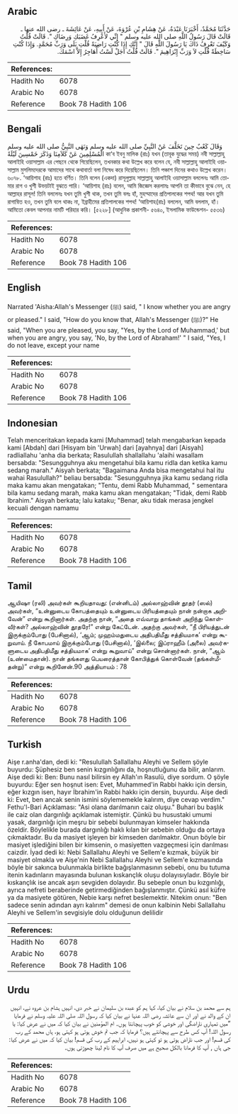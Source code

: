 ## Arabic


<div dir="rtl" lang="ar" style={{fontSize:'larger',backgroundColor:'#f8f9fa',padding:20}}>
حَدَّثَنَا مُحَمَّدٌ، أَخْبَرَنَا عَبْدَةُ، عَنْ هِشَامِ بْنِ عُرْوَةَ، عَنْ أَبِيهِ، عَنْ عَائِشَةَ ـ رضى الله عنها ـ قَالَتْ قَالَ رَسُولُ اللَّهِ صلى الله عليه وسلم ‏"‏ إِنِّي لأَعْرِفُ غَضَبَكِ وَرِضَاكِ ‏"‏‏.‏ قَالَتْ قُلْتُ وَكَيْفَ تَعْرِفُ ذَاكَ يَا رَسُولَ اللَّهِ قَالَ ‏"‏ إِنَّكِ إِذَا كُنْتِ رَاضِيَةً قُلْتِ بَلَى وَرَبِّ مُحَمَّدٍ‏.‏ وَإِذَا كُنْتِ سَاخِطَةً قُلْتِ لاَ وَرَبِّ إِبْرَاهِيمَ ‏"‏‏.‏ قَالَتْ قُلْتُ أَجَلْ لَسْتُ أُهَاجِرُ إِلاَّ اسْمَكَ‏.‏
</div>
<div style={{backgroundColor:'#f8f9fa',padding:20, marginBottom: 10}}><table> <thead> <tr> <th>References:</th> <th></th> </tr> </thead> <tbody><tr><td>Hadith No</td><td>6078</td></tr><tr><td>Arabic No</td><td>6078</td></tr><tr><td>Reference</td><td>Book 78 Hadith 106</td></tr></tbody></table></div>

## Bengali


<div dir="ltr" lang="bn" style={{fontSize:'larger',backgroundColor:'#f8f9fa',padding:20}}>
وَقَالَ كَعْبٌ حِينَ تَخَلَّفَ عَنْ النَّبِيِّ صلى الله عليه وسلم وَنَهٰى النَّبِيُّ صلى الله عليه وسلم الْمُسْلِمِينَ عَنْ كَلاَمِنَا وَذَكَرَ خَمْسِينَ لَيْلَةً কা‘ব ইবনু মালিক (রাঃ) যখন (তাবূক যুদ্ধের সময়) নবী সাল্লাল্লাহু আলাইহি ওয়াসাল্লাম এর পেছনে থেকে গিয়েছিলেন, তখনকার কথা উল্লেখ করে বলেন যে, নবী সাল্লাল্লাহু আলাইহি ওয়াসাল্লাম মুসলিমদেরকে আমাদের সাথে কথাবার্তা বলা নিষেধ করে দিয়েছিলেন। তিনি পঞ্চাশ দিনের কথাও উল্লেখ করেন। ৬০৭৮. ‘আয়িশাহ (রাঃ) হতে বর্ণিত। তিনি বলেন (একদা) রাসূলুল্লাহ সাল্লাল্লাহু আলাইহি ওয়াসাল্লাম বললেনঃ আমি তোমার রাগ ও খুশী উভয়টাই বুঝতে পারি। ‘আয়িশাহ (রাঃ) বলেন, আমি জিজ্ঞেস করলামঃ আপনি তা কীভাবে বুঝে নেন, হে আল্লাহর রাসূল! তিনি বললেনঃ যখন তুমি খুশী থাক, তখন তুমি বলঃ হাঁ, মুহম্মাদের প্রতিপালকের শপথ! আর যখন তুমি রাগান্বিত হও, তখন তুমি বলে থাকঃ না, ইব্রাহীমের প্রতিপালকের শপথ! ‘আয়িশাহ(রাঃ) বললেন, আমি বললাম, হাঁ। আমিতো কেবল আপনার নামটি পরিহার করি। [৫২২৮] (আধুনিক প্রকাশনী- ৫৬৪০, ইসলামিক ফাউন্ডেশন- ৫৫৩৬)
</div>
<div style={{backgroundColor:'#f8f9fa',padding:20, marginBottom: 10}}><table> <thead> <tr> <th>References:</th> <th></th> </tr> </thead> <tbody><tr><td>Hadith No</td><td>6078</td></tr><tr><td>Arabic No</td><td>6078</td></tr><tr><td>Reference</td><td>Book 78 Hadith 106</td></tr></tbody></table></div>

## English


<div dir="ltr" lang="en" style={{fontSize:'larger',backgroundColor:'#f8f9fa',padding:20}}>
Narrated 'Aisha:Allah's Messenger (ﷺ) said, " I know whether you are angry or pleased." I said, "How do you know that, Allah's Messenger (ﷺ)?" He said, "When you are pleased, you say, "Yes, by the Lord of Muhammad,' but when you are angry, you say, 'No, by the Lord of Abraham!' " I said, "Yes, I do not leave, except your name
</div>
<div style={{backgroundColor:'#f8f9fa',padding:20, marginBottom: 10}}><table> <thead> <tr> <th>References:</th> <th></th> </tr> </thead> <tbody><tr><td>Hadith No</td><td>6078</td></tr><tr><td>Arabic No</td><td>6078</td></tr><tr><td>Reference</td><td>Book 78 Hadith 106</td></tr></tbody></table></div>

## Indonesian


<div dir="ltr" lang="id" style={{fontSize:'larger',backgroundColor:'#f8f9fa',padding:20}}>
Telah menceritakan kepada kami [Muhammad] telah mengabarkan kepada kami [Abdah] dari [Hisyam bin 'Urwah] dari [ayahnya] dari [Aisyah] radliallahu 'anha dia berkata; Rasulullah shallallahu 'alaihi wasallam bersabda: "Sesungguhnya aku mengetahui bila kamu ridla dan ketika kamu sedang marah." Aisyah berkata; "Bagaimana Anda bisa mengetahui hal itu wahai Rasulullah?" beliau bersabda: "Sesungguhnya jika kamu sedang ridla maka kamu akan mengatakan; "Tentu, demi Rabb Muhammad, " sementara bila kamu sedang marah, maka kamu akan mengatakan; "Tidak, demi Rabb Ibrahim." Aisyah berkata; lalu kataku; "Benar, aku tidak merasa jengkel kecuali dengan namamu
</div>
<div style={{backgroundColor:'#f8f9fa',padding:20, marginBottom: 10}}><table> <thead> <tr> <th>References:</th> <th></th> </tr> </thead> <tbody><tr><td>Hadith No</td><td>6078</td></tr><tr><td>Arabic No</td><td>6078</td></tr><tr><td>Reference</td><td>Book 78 Hadith 106</td></tr></tbody></table></div>

## Tamil


<div dir="ltr" lang="ta" style={{fontSize:'larger',backgroundColor:'#f8f9fa',padding:20}}>
ஆயிஷா (ரலி) அவர்கள் கூறியதாவது: (என்னிடம்) அல்லாஹ்வின் தூதர் (ஸல்) அவர்கள், “உன்னுடைய கோபத்தையும் உன்னுடைய பிரியத்தையும் நான் நன்றாக அறிவேன்” என்று கூறினார்கள். அதற்கு நான், “அதை எவ்வாறு தாங்கள் அறிந்து கொள்வீர்கள்? அல்லாஹ்வின் தூதரே!” என்று கேட்டேன். அதற்கு அவர்கள், “நீ பிரியத்துடன் இருக்கும்போது (பேசினால்), ‘ஆம்; முஹம்மதுடைய அதிபதிமீது சத்தியமாக’ என்று கூறுவாய். நீ கோபமாய் இருக்கும்போது (பேசினால்), ‘இல்லை; இப்ராஹீம் (அலை) அவர்களுடைய அதிபதிமீது சத்தியமாக’ என்று கூறுவாய்” என்று சொன்னார்கள். நான், “ஆம் (உண்மைதான்). நான் தங்களது பெயரைத்தான் கோபித்துக் கொள்வேன் (தங்கள்மீதன்று)” என்று கூறினேன்.90 அத்தியாயம் : 78
</div>
<div style={{backgroundColor:'#f8f9fa',padding:20, marginBottom: 10}}><table> <thead> <tr> <th>References:</th> <th></th> </tr> </thead> <tbody><tr><td>Hadith No</td><td>6078</td></tr><tr><td>Arabic No</td><td>6078</td></tr><tr><td>Reference</td><td>Book 78 Hadith 106</td></tr></tbody></table></div>

## Turkish


<div dir="ltr" lang="tr" style={{fontSize:'larger',backgroundColor:'#f8f9fa',padding:20}}>
Aişe r.anha'dan, dedi ki: "Resulullah Sallallahu Aleyhi ve Sellem şöyle buyurdu: Şüphesiz ben senin kızgınlığını da, hoşnutluğunu da bilir, anlarım. Aişe dedi ki: Ben: Bunu nasıl bilirsin ey Allah'ın Rasulü, diye sordum. O şöyle buyurdu: Eğer sen hoşnut isen: Evet, Muhammed'in Rabbi hakkı için dersin, eğer kızgın isen, hayır İbrahim'in Rabbi hakkı için dersin, buyurdu. Aişe dedi ki: Evet, ben ancak senin ismini söylememekle kalırım, diye cevap verdim." Fethu'l-Bari Açıklaması: "Asi olana darılmanın caiz oluşu." Buhari bu başlık ile caiz olan dargınlığı açıklamak istemiştir. Çünkü bu husustaki umumi yasak, dargınlığı için meşru bir sebebi bulunmayan kimseler hakkında özeldir. Böylelikle burada dargınlığı haklı kılan bir sebebin olduğu da ortaya çıkmaktadır. Bu da masiyet işleyen bir kimseden darılmaktır. Onun böyle bir masiyet işlediğini bilen bir kimsenin, o masiyetten vazgeçmesi için darılması caizdir. İyad dedi ki: Nebi Sallallahu Aleyhi ve Sellem'e kızmak, büyük bir masiyet olmakla ve Aişe'nin Nebi Sallallahu Aleyhi ve Sellem'e kızmasında böyle bir sakınca bulunmakla birlikte bağışlanmasının sebebi, onu bu tutuma itenin kadınların mayasında bulunan kıskançlık oluşu dolayısıyladır. Böyle bir kıskançlık ise ancak aşırı sevgiden dolayıdır. Bu sebeple onun bu kızgınlığı, ayrıca nefreti beraberinde getirmediğinden bağışlanmıştır. Çünkü asıl küfre ya da masiyete götüren, Nebie karşı nefret beslemektir. Nitekim onun: "Ben sadece senin adından ayrı kalırım" demesi de onun kalbinin Nebi Sallallahu Aleyhi ve Sellem'in sevgisiyle dolu olduğunun delilidir
</div>
<div style={{backgroundColor:'#f8f9fa',padding:20, marginBottom: 10}}><table> <thead> <tr> <th>References:</th> <th></th> </tr> </thead> <tbody><tr><td>Hadith No</td><td>6078</td></tr><tr><td>Arabic No</td><td>6078</td></tr><tr><td>Reference</td><td>Book 78 Hadith 106</td></tr></tbody></table></div>

## Urdu


<div dir="rtl" lang="ur" style={{fontSize:'larger',backgroundColor:'#f8f9fa',padding:20}}>
ہم سے محمد بن سلام نے بیان کیا، کہا ہم کو عبدہ بن سلیمان نے خبر دی، انہیں ہشام بن عروہ نے، انہیں ان کے والد نے اور ان سے عائشہ رضی اللہ عنہا نے بیان کیا کہ رسول اللہ صلی اللہ علیہ وسلم نے فرمایا ”میں تمہاری ناراضگی اور خوشی کو خوب پہچانتا ہوں۔ ام المؤمنین نے بیان کیا کہ میں نے عرض کیا: یا رسول اللہ! آپ کس طرح سے پہچانتے ہیں؟ فرمایا کہ جب تم خوش ہوتی ہو کہتی ہو، ہاں محمد کے رب کی قسم! اور جب ناراض ہوتی ہو تو کہتی ہو نہیں، ابراہیم کے رب کی قسم! بیان کیا کہ میں نے عرض کیا: جی ہاں , آپ کا فرمانا بالکل صحیح ہے میں صرف آپ کا نام لینا چھوڑتی ہوں۔
</div>
<div style={{backgroundColor:'#f8f9fa',padding:20, marginBottom: 10}}><table> <thead> <tr> <th>References:</th> <th></th> </tr> </thead> <tbody><tr><td>Hadith No</td><td>6078</td></tr><tr><td>Arabic No</td><td>6078</td></tr><tr><td>Reference</td><td>Book 78 Hadith 106</td></tr></tbody></table></div>